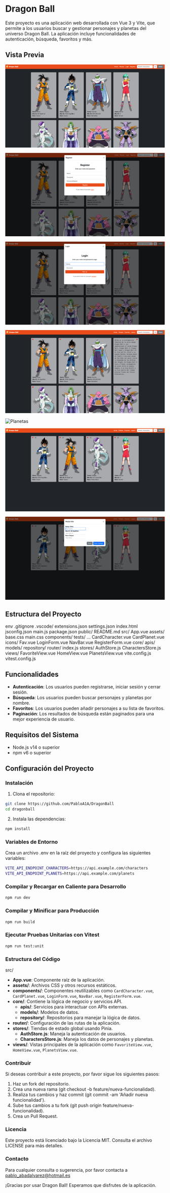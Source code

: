 # Dragon Ball

Este proyecto es una aplicación web desarrollada con Vue 3 y Vite, que permite a los usuarios buscar y gestionar personajes y planetas del universo Dragon Ball. La aplicación incluye funcionalidades de autenticación, búsqueda, favoritos y más.

## Vista Previa

![Home sin login](Homesinlogin.png)

![Registro](Registro.png)

![Login](Login.png)

![Home Logueado](Homelogueado.png)

![Planetas](Planetas.png)

![Favoritos](Favoritos.png)

![Modificar favoritos](Modificarfavoritos.png)

## Estructura del Proyecto

env .gitignore .vscode/ extensions.json settings.json index.html jsconfig.json main.js package.json public/ README.md src/ App.vue assets/ base.css main.css components/ tests/ ... CardCharacter.vue CardPlanet.vue icons/ Fav.vue LoginForm.vue NavBar.vue RegisterForm.vue core/ apis/ models/ repository/ router/ index.js stores/ AuthStore.js CharactersStore.js views/ FavoriteView.vue HomeView.vue PlanetsView.vue vite.config.js vitest.config.js

## Funcionalidades

- **Autenticación**: Los usuarios pueden registrarse, iniciar sesión y cerrar sesión.
- **Búsqueda**: Los usuarios pueden buscar personajes y planetas por nombre.
- **Favoritos**: Los usuarios pueden añadir personajes a su lista de favoritos.
- **Paginación**: Los resultados de búsqueda están paginados para una mejor experiencia de usuario.

## Requisitos del Sistema

- Node.js v14 o superior
- npm v6 o superior

## Configuración del Proyecto

### Instalación

1. Clona el repositorio:

```sh
git clone https://github.com/PabloA1A/DragonBall
cd dragonball
`````

2. Instala las dependencias:

```sh
npm install
````

### Variables de Entorno

Crea un archivo .env en la raíz del proyecto y configura las siguientes variables:

```sh
VITE_API_ENDPOINT_CHARACTERS=https://api.example.com/characters
VITE_API_ENDPOINT_PLANETS=https://api.example.com/planets
`````

### Compilar y Recargar en Caliente para Desarrollo

```sh
npm run dev
````

### Compilar y Minificar para Producción

```sh
npm run build
````

### Ejecutar Pruebas Unitarias con Vitest

```sh
npm run test:unit
````

### Estructura del Código

src/
- **App.vue**: Componente raíz de la aplicación.
- **assets/**: Archivos CSS y otros recursos estáticos.
- **components/**: Componentes reutilizables como `CardCharacter.vue`, `CardPlanet.vue`, `LoginForm.vue`, `NavBar.vue`, `RegisterForm.vue`.
- **core/**: Contiene la lógica de negocio y servicios API.
  - **apis/**: Servicios para interactuar con APIs externas.
  - **models/**: Modelos de datos.
  - **repository/**: Repositorios para manejar la lógica de datos.
- **router/**: Configuración de las rutas de la aplicación.
- **stores/**: Tiendas de estado global usando Pinia.
  - **AuthStore.js**: Maneja la autenticación de usuarios.
  - **CharactersStore.js**: Maneja los datos de personajes y planetas.
- **views/**: Vistas principales de la aplicación como `FavoriteView.vue`, `HomeView.vue`, `PlanetsView.vue`.

### Contribuir

Si deseas contribuir a este proyecto, por favor sigue los siguientes pasos:

1. Haz un fork del repositorio.
2. Crea una nueva rama (git checkout -b feature/nueva-funcionalidad).
3. Realiza tus cambios y haz commit (git commit -am 'Añadir nueva funcionalidad').
4. Sube tus cambios a tu fork (git push origin feature/nueva-funcionalidad).
5. Crea un Pull Request.

### Licencia

Este proyecto está licenciado bajo la Licencia MIT. Consulta el archivo LICENSE para más detalles.

### Contacto

Para cualquier consulta o sugerencia, por favor contacta a pablo_abadalvarez@hotmail.es

¡Gracias por usar Dragon Ball! Esperamos que disfrutes de la aplicación.